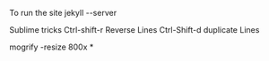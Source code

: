 
To run the site
jekyll --server

Sublime tricks
Ctrl-shift-r        Reverse Lines
Ctrl-Shift-d        duplicate Lines



mogrify -resize 800x *